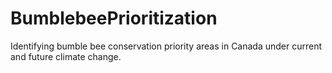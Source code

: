 # BumblebeePrioritization
Identifying bumble bee conservation priority areas in Canada under current and future climate change. 
